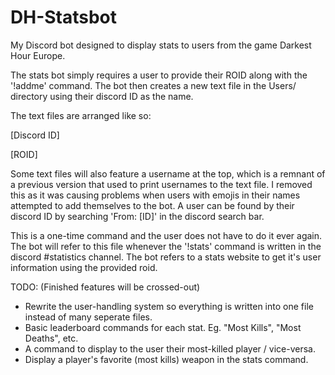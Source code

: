 # DH-Statsbot
My Discord bot designed to display stats to users from the game Darkest Hour Europe.

The stats bot simply requires a user to provide their ROID along with the '!addme' command.
The bot then creates a new text file in the Users/ directory using their discord ID as the name.

The text files are arranged like so:

[Discord ID]

[ROID]

Some text files will also feature a username at the top, which is a remnant of a previous version that used to print usernames to the text file. I removed this as it was causing problems when users with emojis in their names attempted to add themselves to the bot. A user can be found by their discord ID by searching 'From: [ID]' in the discord search bar.

This is a one-time command and the user does not have to do it ever again. The bot will refer to this file whenever the '!stats' command is written in the discord #statistics channel. The bot refers to a stats website to get it's user information using the provided roid.

TODO:
(Finished features will be crossed-out)
* Rewrite the user-handling system so everything is written into one file instead of many seperate files.
* Basic leaderboard commands for each stat. Eg. "Most Kills", "Most Deaths", etc.
* A command to display to the user their most-killed player / vice-versa.
* Display a player's favorite (most kills) weapon in the stats command.
